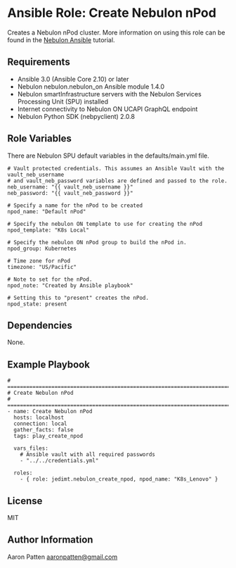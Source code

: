 Ansible Role: Create Nebulon nPod
=========

Creates a Nebulon nPod cluster. More information on using this role can be found in the
[Nebulon Ansible](https://on.nebulon.com/docs/en-us/tutorials/tutorial-ansible/8041667baadd168c8333f3aa991637c1) tutorial.

Requirements
------------

- Ansible 3.0 (Ansible Core 2.10) or later
- Nebulon nebulon.nebulon_on Ansible module 1.4.0
- Nebulon smartInfrastructure servers with the Nebulon Services Processing Unit (SPU) installed
- Internet connectivity to Nebulon ON UCAPI GraphQL endpoint
- Nebulon Python SDK (nebpyclient) 2.0.8

Role Variables
--------------

There are Nebulon SPU default variables in the defaults/main.yml file.

    # Vault protected credentials. This assumes an Ansible Vault with the vault_neb_username
    # and vault_neb_password variables are defined and passed to the role.
    neb_username: "{{ vault_neb_username }}"
    neb_password: "{{ vault_neb_password }}"

    # Specify a name for the nPod to be created
    npod_name: "Default nPod"

    # Specify the nebulon ON template to use for creating the nPod
    npod_template: "K8s Local"

    # Specify the nebulon ON nPod group to build the nPod in.
    npod_group: Kubernetes

    # Time zone for nPod
    timezone: "US/Pacific"

    # Note to set for the nPod.
    npod_note: "Created by Ansible playbook"

    # Setting this to "present" creates the nPod.
    npod_state: present

Dependencies
------------

None.

Example Playbook
----------------

    # ===========================================================================
    # Create Nebulon nPod
    # ===========================================================================
    - name: Create Nebulon nPod
      hosts: localhost
      connection: local
      gather_facts: false
      tags: play_create_npod

      vars_files:
        # Ansible vault with all required passwords
        - "../../credentials.yml"

      roles:
        - { role: jedimt.nebulon_create_npod, npod_name: "K8s_Lenovo" }

License
-------

MIT

Author Information
------------------

Aaron Patten
aaronpatten@gmail.com
